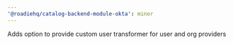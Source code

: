 ```yaml
---
'@roadiehq/catalog-backend-module-okta': minor
---
```


Adds option to provide custom user transformer for user and org providers
